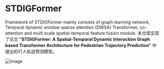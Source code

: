 # STDIGFormer
Framework of STDIGFormer mainly consists of graph learning network, Temporal dynamic window sparse attention (DWSA) Transformer, co-attention and multi scale spatial-temporal feature fusion module.
本仓库实现了论文 **“STDIGFormer: A Spatial-Temporal Dynamic Interaction Graph based Transformer Architecture for Pedestrian Trajectory Prediction”** 中提出的行人轨迹预测模型。

![image](https://github.com/user-attachments/assets/1efc270f-4ab8-4e4c-b03b-eb5ab4c612b6)

